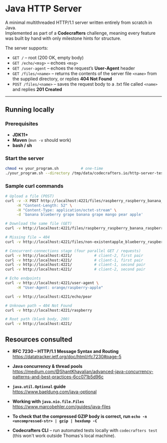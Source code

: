 # Java HTTP Server

A minimal multithreaded HTTP/1.1 server written entirely from scratch in Java.  
Implemented as part of a **Codecrafters** challenge, meaning every feature was built by hand with only milestone hints for structure.

The server supports:

* `GET /` – root (200 OK, empty body)
* `GET /echo/<msg>` – echoes `<msg>`
* `GET /user-agent` – echoes the request’s **User‑Agent** header
* `GET /files/<name>` – returns the contents of the server file `<name>` from the supplied directory, or replies **404 Not Found**
* `POST /files/<name>` – saves the request body to a .txt file called `<name>` and replies **201 Created**

---

## Running locally

### Prerequisites

* **JDK11+**
* **Maven** (`mvn -v` should work)
* **bash / sh**

### Start the server

```bash
chmod +x your_program.sh          # one‑time
./your_program.sh --directory /tmp/data/codecrafters.io/http-server-tester/
```

### Sample curl commands
```bash
# Upload a file (POST)
curl -v -X POST http://localhost:4221/files/raspberry_raspberry_banana_raspberry \
     -H "Content-Length: 52" \
     -H "Content-Type: application/octet-stream" \
     -d 'banana blueberry grape banana grape mango pear apple'

# Download the same file (GET)
curl -v http://localhost:4221/files/raspberry_raspberry_banana_raspberry

# Missing file → 404
curl -v http://localhost:4221/files/non-existentapple_blueberry_raspberry_grape

# Concurrent‑connections stage (four parallel GET / requests)
curl -v http://localhost:4221/          # client‑2, first pair
curl -v http://localhost:4221/          # client‑1, first pair
curl -v http://localhost:4221/          # client‑1, second pair
curl -v http://localhost:4221/          # client‑2, second pair

# Echo endpoints
curl -v http://localhost:4221/user-agent \
     -H "User-Agent: orange/raspberry-apple"

curl -v http://localhost:4221/echo/pear

# Unknown path → 404 Not Found
curl -v http://localhost:4221/raspberry

# Root path (blank body, 200)
curl -v http://localhost:4221/
```

## Resources consulted

* **RFC 7230 – HTTP/1.1 Message Syntax and Routing**  
  <https://datatracker.ietf.org/doc/html/rfc7230#page-5>

* **Java concurrency & thread pools**  
  <https://medium.com/@ShantKhayalian/advanced-java-concurrency-patterns-and-best-practices-6cc071b5d96c>

* **`java.util.Optional` guide**  
  <https://www.baeldung.com/java-optional>

* **Working with `java.nio.file.Files`**  
  <https://www.marcobehler.com/guides/java-files>

* **To check that the compressed GZIP body is correct, run `echo -n <uncompressed-str> | gzip | hexdump -C`**

* **Codecrafters CLI** – run automated tests locally with `codecrafters test` (this won't work outside Thomas's local machine).